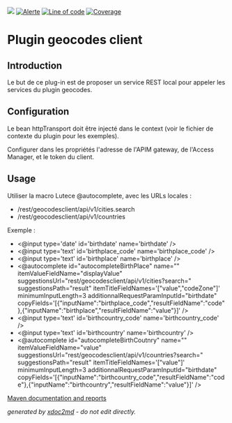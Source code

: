 ![](https://dev.lutece.paris.fr/jenkins/buildStatus/icon?job=tech-plugin-geocodesclient-deploy)
[![Alerte](https://dev.lutece.paris.fr/sonar/api/project_badges/measure?project=fr.paris.lutece.plugins%3Aplugin-geocodesclient&metric=alert_status)](https://dev.lutece.paris.fr/sonar/dashboard?id=fr.paris.lutece.plugins%3Aplugin-geocodesclient)
[![Line of code](https://dev.lutece.paris.fr/sonar/api/project_badges/measure?project=fr.paris.lutece.plugins%3Aplugin-geocodesclient&metric=ncloc)](https://dev.lutece.paris.fr/sonar/dashboard?id=fr.paris.lutece.plugins%3Aplugin-geocodesclient)
[![Coverage](https://dev.lutece.paris.fr/sonar/api/project_badges/measure?project=fr.paris.lutece.plugins%3Aplugin-geocodesclient&metric=coverage)](https://dev.lutece.paris.fr/sonar/dashboard?id=fr.paris.lutece.plugins%3Aplugin-geocodesclient)

# Plugin geocodes client

## Introduction

Le but de ce plug-in est de proposer un service REST local pour appeler les services du plugin geocodes.

## Configuration

Le bean httpTransport doit être injecté dans le context (voir le fichier de contexte du plugin pour les exemples).

Configurer dans les propriétés l'adresse de l'APIM gateway, de l'Access Manager, et le token du client.

## Usage

Utiliser la macro Lutece @autocomplete, avec les URLs locales :

 
* /rest/geocodesclient/api/v1/cities.search
* /rest/geocodesclient/api/v1/countries

Exemple :

 
* <@input type='date' id='birthdate' name='birthdate' />
* <@input type='text' id='birthplace_code' name='birthplace_code' />
* <@input type='text' id='birthplace' name='birthplace' />
* <@autocomplete id="autocompleteBirthPlace" name="" itemValueFieldName="displayValue" suggestionsUrl="rest/geocodesclient/api/v1/cities?search=" suggestionsPath="result" itemTitleFieldNames='["value","codeZone"]' minimumInputLength=3 additionnalRequestParamInputId="birthdate" copyFields='[{"inputName":"birthplace_code","resultFieldName":"code"},{"inputName":"birthplace","resultFieldName":"value"}]' />
* <@input type='text' id='birthcountry_code' name='birthcountry_code' />
* <@input type='text' id='birthcountry' name='birthcountry' />
* <@autocomplete id="autocompleteBirthCoutnry" name="" itemValueFieldName="value" suggestionsUrl="rest/geocodesclient/api/v1/countries?search=" suggestionsPath="result" itemTitleFieldNames='["value"]' minimumInputLength=3 additionnalRequestParamInputId="birthdate" copyFields='[{"inputName":"birthcountry_code","resultFieldName":"code"},{"inputName":"birthcountry","resultFieldName":"value"}]' />


[Maven documentation and reports](https://dev.lutece.paris.fr/plugins/plugin-geocodesclient/)



 *generated by [xdoc2md](https://github.com/lutece-platform/tools-maven-xdoc2md-plugin) - do not edit directly.*